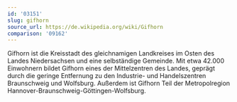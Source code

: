 ```yaml
---
id: '03151'
slug: gifhorn
source_url: https://de.wikipedia.org/wiki/Gifhorn
comparison: '09162'
---
```


Gifhorn ist die Kreisstadt des gleichnamigen Landkreises im Osten des Landes Niedersachsen und eine selbständige Gemeinde. Mit etwa 42.000 Einwohnern bildet Gifhorn eines der Mittelzentren des Landes, geprägt durch die geringe Entfernung zu den Industrie- und Handelszentren Braunschweig und Wolfsburg. Außerdem ist Gifhorn Teil der Metropolregion Hannover-Braunschweig-Göttingen-Wolfsburg.
